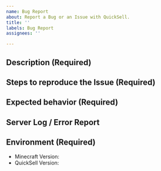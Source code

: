 ```yaml
---
name: Bug Report
about: Report a Bug or an Issue with QuickSell.
title: ''
labels: Bug Report
assignees: ''

---
```


## Description (Required)
<!-- A clear and detailed description of what exactly the Issue consists of. -->

## Steps to reproduce the Issue (Required)
<!-- Youtube Videos and Screenshots are recommended! -->

## Expected behavior (Required)
<!-- What did you expect to happen? -->

## Server Log / Error Report
<!-- Take a look at your Server Log and please provide any error reports you can find via https://pastebin.com/ -->
<!-- We may discard your Issue if you just post it here, as it's unreadable for us. Please use Pastebin! -->

## Environment (Required)
<!-- We may also close your Issue if you are not providing the exact version numbers. -->
<!-- "latest" IS NOT A VERSION NUMBER. -->

 - Minecraft Version:
 - QuickSell Version:
